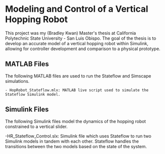 # Modeling and Control of a Vertical Hopping Robot
This project was my (Bradley Kwan) Master's thesis at California Polytechnic State University - San Luis Obispo. 
The goal of the thesis is to develop an accurate model of a vertical hopping robot within Simulink, allowing for controller development and comparison to a physical prototype.

## MATLAB Files
The following MATLAB files are used to run the Stateflow and Simscape simulations.

    - HopRobot_Stateflow.mlx: MATLAB live script used to simulate the Stateflow Simulink model. 

## Simulink Files
The following Simulink files model the dynamics of the hopping robot constrained to a vertical slider.

-HR_Stateflow_Control.slx: Simulink file which uses Stateflow to run two Simulink models in tandem with each other.
Stateflow handles the transitions between the two models based on the state of the system.
